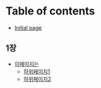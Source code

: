 # Table of contents

* [Initial page](README.md)

## 1장

* [이페이지는](1/undefined/README.md)
  * [하위페이지1](1/undefined/1.md)
  * [하위페이지2](1/undefined/2-1.md)

